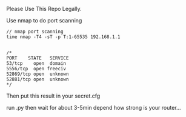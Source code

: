 Please Use This Repo Legally.

Use nmap to do port scanning
```
// nmap port scanning
time nmap -T4 -sT -p T:1-65535 192.168.1.1


/*
PORT    STATE   SERVICE
53/tcp    open  domain
5556/tcp  open freeciv                  
52869/tcp open  unknown            
52881/tcp open  unknown 
*/
```

Then put this result in your secret.cfg

run .py then wait for about 3-5min depend how strong is your router...